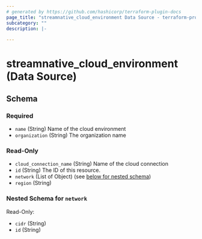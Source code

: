 ```yaml
---
# generated by https://github.com/hashicorp/terraform-plugin-docs
page_title: "streamnative_cloud_environment Data Source - terraform-provider-streamnative"
subcategory: ""
description: |-
  
---
```


# streamnative_cloud_environment (Data Source)





<!-- schema generated by tfplugindocs -->
## Schema

### Required

- `name` (String) Name of the cloud environment
- `organization` (String) The organization name

### Read-Only

- `cloud_connection_name` (String) Name of the cloud connection
- `id` (String) The ID of this resource.
- `network` (List of Object) (see [below for nested schema](#nestedatt--network))
- `region` (String)

<a id="nestedatt--network"></a>
### Nested Schema for `network`

Read-Only:

- `cidr` (String)
- `id` (String)


